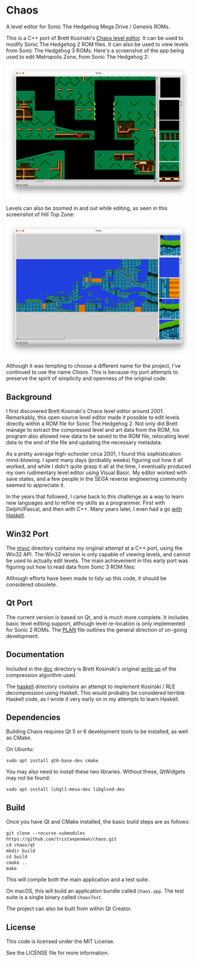 # Chaos

A level editor for Sonic The Hedgehog Mega Drive / Genesis ROMs.

This is a C++ port of Brett Kosinski's [Chaos level editor](https://github.com/fancypantalons/chaos). It can be used to modify Sonic The Hedgehog 2 ROM files. It can also be used to view levels from Sonic The Hedgehog 3 ROMs. Here's a screenshot of the app being used to edit Metropolis Zone, from Sonic The Hedgehog 2:

![Editing Metropolis Zone, from Sonic The Hedgehog 2](./doc/metropolis.png)

Levels can also be zoomed in and out while editing, as seen in this screenshot of Hill Top Zone:

![Editing Hill Top Zone, from Sonic The Hedgehog 2](./doc/hilltop.png)

Although it was tempting to choose a different name for the project, I've continued to use the name _Chaos_. This is because my port attempts to preserve the spirit of simplicity and openness of the original code.

## Background

I first discovered Brett Kosinski's Chaos level editor around 2001. Remarkably, this open source level editor made it possible to edit levels directly within a ROM file for Sonic The Hedgehog 2. Not only did Brett manage to extract the compressed level and art data from the ROM, his program also allowed new data to be saved to the ROM file, relocating level data to the end of the file and updating the necessary metadata.

As a pretty average high-schooler circa 2001, I found this sophistication mind-blowing. I spent many days (probably weeks) figuring out how it all worked, and while I didn't quite grasp it all at the time, I eventually produced my own rudimentary level editor using Visual Basic. My editor worked with save states, and a few people in the SEGA reverse engineering community seemed to appreciate it.

In the years that followed, I came back to this challenge as a way to learn new languages and to refine my skills as a programmer. First with Delphi/Pascal, and then with C++. Many years later, I even had a go [with Haskell](./haskell).

## Win32 Port

The [msvc](./msvc) directory contains my original attempt at a C++ port, using the Win32 API. The Win32 version is only capable of viewing levels, and cannot be used to actually edit levels. The main achievement in this early port was figuring out how to read data from Sonic 3 ROM files:

Although efforts have been made to tidy up this code, it should be considered obsolete.

## Qt Port

The current version is based on Qt, and is much more complete. It includes basic level editing support, although level re-location is only implemented for Sonic 2 ROMs. The [PLAN](./PLAN.md) file outlines the general direction of on-going development.

## Documentation

Included in the [doc](./doc) directory is Brett Kosinski's original [write up](./doc/kosinski.txt) of the compression algorithm used.

The [haskell](./haskell/) directory contains an attempt to implement Kosinski / RLE decompression using Haskell. This would probably be considered terrible Haskell code, as I wrote it very early on in my attempts to learn Haskell.

## Dependencies

Building Chaos requires Qt 5 or 6 development tools to be installed, as well as CMake.

On Ubuntu:

    sudo apt install qt6-base-dev cmake

You may also need to install these two libraries. Without these, QtWidgets may not be found:

    sudo apt install libgl1-mesa-dev libglvnd-dev

## Build

Once you have Qt and CMake installed, the basic build steps are as follows:

    git clone --recurse-submodules https://github.com/tristanpenman/chaos.git
    cd chaos/qt
    mkdir build
    cd build
    cmake ..
    make

This will compile both the main application and a test suite.

On macOS, this will build an application bundle called `Chaos.app`. The test suite is a single binary called `ChaosTest`.

The project can also be built from within Qt Creator.

## License

This code is licensed under the MIT License.

See the LICENSE file for more information.
